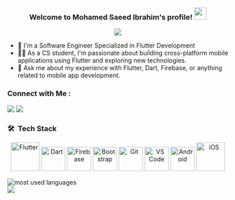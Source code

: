 <h3 align="center">
  Welcome to Mohamed Saeed Ibrahim's profile!
  <img src="https://media.giphy.com/media/hvRJCLFzcasrR4ia7z/giphy.gif" width="28">
</h3>

<!-- Typing SVG by DenverCoder1 - https://github.com/DenverCoder1/readme-typing-svg -->
<p align="center">
  <a href="https://github.com/DenverCoder1/readme-typing-svg"><img src="https://readme-typing-svg.herokuapp.com/?lines=Flutter%20Developer;Building%20cross-platform%20apps;Always%20learning%20new%20things&font=Fira%20Code&center=true&width=440&height=45&color=f75c7e&vCenter=true&size=22"></a>
</p> 

- 🏢 I'm a Software Engineer Specialized in Flutter Development
- 👨‍💻 As a CS student, I'm passionate about building cross-platform mobile applications using Flutter and exploring new technologies.
- 💬 Ask me about my experience with Flutter, Dart, Firebase, or anything related to mobile app development.

### Connect with Me :

<a href="https://linkedin.com/in/mohamed-saied-ibrahim" target="_blank"><img src="https://img.shields.io/badge/-Mohamed%20Saied%20Ibrahim-0077B5?style=for-the-badge&logo=Linkedin&logoColor=white"/></a>
<a href="https://t.me/MohamedSaiedIbrahim" target="_blank"><img src="https://img.shields.io/badge/-Mohamed%20Saied%20Ibrahim-0077B5?style=for-the-badge&logo=Telegram&logoColor=white"/></a>


### 🛠 &nbsp;Tech Stack
<p align="center">
      <img src="https://www.vectorlogo.zone/logos/flutterio/flutterio-icon.svg" alt="Flutter" width="65" height="65"/> 
      <img src="https://www.vectorlogo.zone/logos/dartlang/dartlang-icon.svg" alt="Dart" width="55" height="55"/>
      <img src="https://www.vectorlogo.zone/logos/firebase/firebase-icon.svg" alt="Firebase" width="55" height="55"/>
      <img src="https://www.vectorlogo.zone/logos/getbootstrap/getbootstrap-icon.svg" alt="Bootstrap" width="55" height="55"/>
      <img src="https://www.vectorlogo.zone/logos/git-scm/git-scm-icon.svg" alt="Git" width="55" height="55"/>
      <img src="https://www.vectorlogo.zone/logos/visualstudio_code/visualstudio_code-icon.svg" alt="VS Code" width="55" height="55"/>
      <img src="https://user-images.githubusercontent.com/25181517/121405754-b4f48f80-c95d-11eb-8893-fc325bde617f.png" alt="Android" width="55" height="55"/>
      <img src="https://user-images.githubusercontent.com/25181517/121405384-444d7300-c95d-11eb-959f-913020d3bf90.png" alt="iOS" width="65" height="65"/> 
</p>


<img align="left" src="https://github-readme-stats.vercel.app/api/top-langs?username=mZahran-dev&show_icons=true&locale=en&layout=compact&theme=radical" alt="most used languages" />
<br>
<a href="https://komarev.com/ghpvc/?username=mZahran-dev&style=for-the-badge">
    <img src="https://komarev.com/ghpvc/?username=mZahran-dev&style=for-the-badge">
</a>

